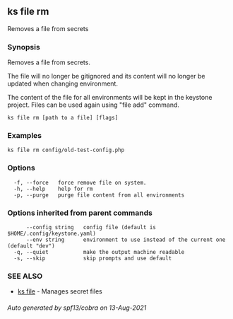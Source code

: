## ks file rm

Removes a file from secrets

### Synopsis

Removes a file from secrets.

The file will no longer be gitignored and its content
will no longer be updated when changing environment.

The content of the file for all environments will be kept in the keystone project.
Files can be used again using "file add" command.


```
ks file rm [path to a file] [flags]
```

### Examples

```
ks file rm config/old-test-config.php
```

### Options

```
  -f, --force   force remove file on system.
  -h, --help    help for rm
  -p, --purge   purge file content from all environments
```

### Options inherited from parent commands

```
      --config string   config file (default is $HOME/.config/keystone.yaml)
      --env string      environment to use instead of the current one (default "dev")
  -q, --quiet           make the output machine readable
  -s, --skip            skip prompts and use default
```

### SEE ALSO

* [ks file](ks_file.md)	 - Manages secret files

###### Auto generated by spf13/cobra on 13-Aug-2021

